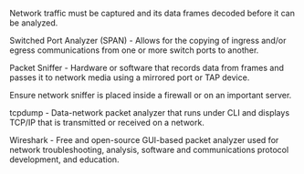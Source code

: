 Network traffic must be captured and its data frames decoded before it can be analyzed.

Switched Port Analyzer (SPAN) - Allows for the copying of ingress and/or egress communications from one or more switch ports to another.

Packet Sniffer - Hardware or software that records data from frames and passes it to network media using a mirrored port or TAP device.

Ensure network sniffer is placed inside a firewall or on an important server.

tcpdump - Data-network packet analyzer that runs under CLI and displays TCP/IP that is transmitted or received on a network.

Wireshark - Free and open-source GUI-based packet analyzer used for network troubleshooting, analysis, software and communications protocol development, and education.

